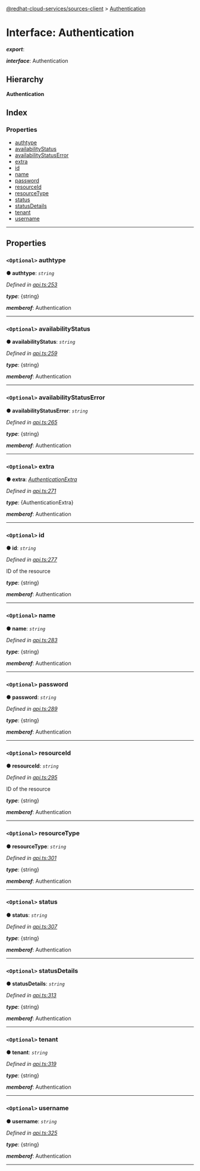 [@redhat-cloud-services/sources-client](../README.md) > [Authentication](../interfaces/authentication.md)

# Interface: Authentication

*__export__*: 

*__interface__*: Authentication

## Hierarchy

**Authentication**

## Index

### Properties

* [authtype](authentication.md#authtype)
* [availabilityStatus](authentication.md#availabilitystatus)
* [availabilityStatusError](authentication.md#availabilitystatuserror)
* [extra](authentication.md#extra)
* [id](authentication.md#id)
* [name](authentication.md#name)
* [password](authentication.md#password)
* [resourceId](authentication.md#resourceid)
* [resourceType](authentication.md#resourcetype)
* [status](authentication.md#status)
* [statusDetails](authentication.md#statusdetails)
* [tenant](authentication.md#tenant)
* [username](authentication.md#username)

---

## Properties

<a id="authtype"></a>

### `<Optional>` authtype

**● authtype**: *`string`*

*Defined in [api.ts:253](https://github.com/RedHatInsights/javascript-clients/blob/master/packages/sources/api.ts#L253)*

*__type__*: {string}

*__memberof__*: Authentication

___
<a id="availabilitystatus"></a>

### `<Optional>` availabilityStatus

**● availabilityStatus**: *`string`*

*Defined in [api.ts:259](https://github.com/RedHatInsights/javascript-clients/blob/master/packages/sources/api.ts#L259)*

*__type__*: {string}

*__memberof__*: Authentication

___
<a id="availabilitystatuserror"></a>

### `<Optional>` availabilityStatusError

**● availabilityStatusError**: *`string`*

*Defined in [api.ts:265](https://github.com/RedHatInsights/javascript-clients/blob/master/packages/sources/api.ts#L265)*

*__type__*: {string}

*__memberof__*: Authentication

___
<a id="extra"></a>

### `<Optional>` extra

**● extra**: *[AuthenticationExtra](authenticationextra.md)*

*Defined in [api.ts:271](https://github.com/RedHatInsights/javascript-clients/blob/master/packages/sources/api.ts#L271)*

*__type__*: {AuthenticationExtra}

*__memberof__*: Authentication

___
<a id="id"></a>

### `<Optional>` id

**● id**: *`string`*

*Defined in [api.ts:277](https://github.com/RedHatInsights/javascript-clients/blob/master/packages/sources/api.ts#L277)*

ID of the resource

*__type__*: {string}

*__memberof__*: Authentication

___
<a id="name"></a>

### `<Optional>` name

**● name**: *`string`*

*Defined in [api.ts:283](https://github.com/RedHatInsights/javascript-clients/blob/master/packages/sources/api.ts#L283)*

*__type__*: {string}

*__memberof__*: Authentication

___
<a id="password"></a>

### `<Optional>` password

**● password**: *`string`*

*Defined in [api.ts:289](https://github.com/RedHatInsights/javascript-clients/blob/master/packages/sources/api.ts#L289)*

*__type__*: {string}

*__memberof__*: Authentication

___
<a id="resourceid"></a>

### `<Optional>` resourceId

**● resourceId**: *`string`*

*Defined in [api.ts:295](https://github.com/RedHatInsights/javascript-clients/blob/master/packages/sources/api.ts#L295)*

ID of the resource

*__type__*: {string}

*__memberof__*: Authentication

___
<a id="resourcetype"></a>

### `<Optional>` resourceType

**● resourceType**: *`string`*

*Defined in [api.ts:301](https://github.com/RedHatInsights/javascript-clients/blob/master/packages/sources/api.ts#L301)*

*__type__*: {string}

*__memberof__*: Authentication

___
<a id="status"></a>

### `<Optional>` status

**● status**: *`string`*

*Defined in [api.ts:307](https://github.com/RedHatInsights/javascript-clients/blob/master/packages/sources/api.ts#L307)*

*__type__*: {string}

*__memberof__*: Authentication

___
<a id="statusdetails"></a>

### `<Optional>` statusDetails

**● statusDetails**: *`string`*

*Defined in [api.ts:313](https://github.com/RedHatInsights/javascript-clients/blob/master/packages/sources/api.ts#L313)*

*__type__*: {string}

*__memberof__*: Authentication

___
<a id="tenant"></a>

### `<Optional>` tenant

**● tenant**: *`string`*

*Defined in [api.ts:319](https://github.com/RedHatInsights/javascript-clients/blob/master/packages/sources/api.ts#L319)*

*__type__*: {string}

*__memberof__*: Authentication

___
<a id="username"></a>

### `<Optional>` username

**● username**: *`string`*

*Defined in [api.ts:325](https://github.com/RedHatInsights/javascript-clients/blob/master/packages/sources/api.ts#L325)*

*__type__*: {string}

*__memberof__*: Authentication

___

